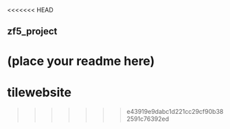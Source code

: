 <<<<<<< HEAD
## zf5_project

(place your readme here)
=======
# tilewebsite
>>>>>>> e43919e9dabc1d221cc29cf90b382591c76392ed
